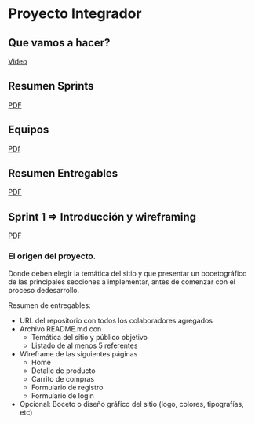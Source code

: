 # Proyecto Integrador



## Que vamos a hacer?

[Video](https://www.youtube.com/watch?v=DTiwt5Hugi0)

## Resumen Sprints
[PDF](02_resumen_sprints.pdf)

## Equipos
[PDf](03_equipos.pdf)

## Resumen Entregables
[PDF](04_resumen_de_entregables.pdf)

## Sprint 1 => Introducción y wireframing
[PDF](05_sprint-1-introducción-y-wireframing.pdf)

### El origen del proyecto.
Donde deben elegir la temática del sitio y que presentar un bocetográfico de las principales secciones a implementar, antes de comenzar con el proceso dedesarrollo.

Resumen de entregables:

- URL del repositorio con todos los colaboradores agregados
- Archivo README.md con
  - Temática del sitio y público objetivo
  - Listado de al menos 5 referentes
- Wireframe de las siguientes páginas
  - Home
  - Detalle de producto
  - Carrito de compras
  - Formulario de registro
  - Formulario de login
- Opcional: Boceto o diseño gráfico del sitio (logo, colores, tipografías, etc)
